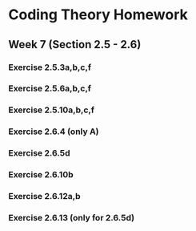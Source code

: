 # Coding Theory Homework

## Week 7 (Section 2.5 - 2.6)

### Exercise 2.5.3a,b,c,f

### Exercise 2.5.6a,b,c,f

### Exercise 2.5.10a,b,c,f

### Exercise 2.6.4 (only A)

### Exercise 2.6.5d

### Exercise 2.6.10b

### Exercise 2.6.12a,b

### Exercise 2.6.13 (only for 2.6.5d)

